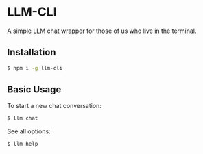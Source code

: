 # LLM-CLI

A simple LLM chat wrapper for those of us who live in the terminal.

## Installation

``` bash
$ npm i -g llm-cli
```

## Basic Usage

To start a new chat conversation:

``` bash
$ llm chat
```

See all options:

``` bash
$ llm help
```

